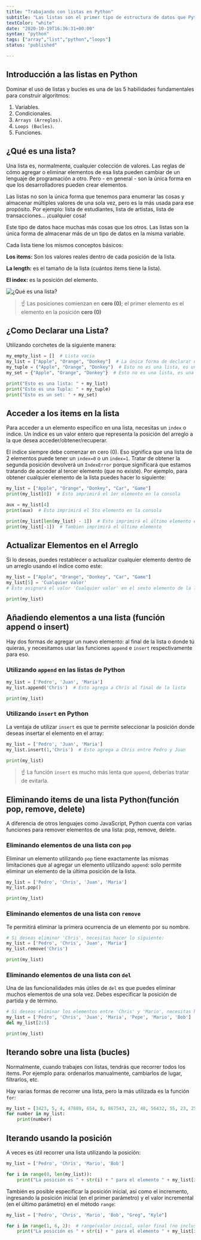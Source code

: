 ```yaml
---
title: "Trabajando con listas en Python"
subtitle: "Las listas son el primer tipo de estructura de datos que Python tiene para almacenar múltiples valores a la vez; son muy poderosas y se usan mucho en las operaciones diarias de cualquier tipo de programa de cualquiera industria."
textColor: "white"
date: "2020-10-19T16:36:31+00:00"
syntax: "python"
tags: ["array","list","python","loops"]
status: "published"

---
```


## Introducción a las listas en Python

Dominar el uso de listas y bucles es una de las 5 habilidades fundamentales para construir algoritmos:

1. Variables.
2. Condicionales.
3. `Arrays (Arreglos)`.
4. `Loops (Bucles)`.
5. Funciones.

## ¿Qué es una lista?

Una lista es, normalmente, cualquier colección de valores. Las reglas de cómo agregar o eliminar elementos de esa lista pueden cambiar de un lenguaje de programación a otro. Pero - en general - son la única forma en que los desarrolladores pueden crear elementos.

Las listas no son la única forma que tenemos para enumerar las cosas y almacenar múltiples valores de una sola vez, pero es la más usada para ese propósito. Por ejemplo: lista de estudiantes, lista de artistas, lista de transacciones... ¡cualquier cosa!

Este tipo de datos hace muchas más cosas que los otros. Las listas son la única forma de almacenar más de un tipo de datos en la misma variable.

Cada lista tiene los mismos conceptos básicos:

**Los items:** Son los valores reales dentro de cada posición de la lista.

**La length:** es el tamaño de la lista (cuántos items tiene la lista).

**El index:** es la posición del elemento.

![¿Qué es una lista?](https://github.com/breatheco-de/content/blob/master/src/assets/images/7ed2c414-0d00-4e68-b659-b65c26d1983a.png?raw=true)

> ☝ Las posiciones comienzan en **cero (0)**; el primer elemento es el elemento en la posición **cero (0)**

## ¿Como Declarar una Lista?


Utilizando corchetes de la siguiente manera:

```py runable=true
my_empty_list = []  # Lista vacia
my_list = ["Apple", "Orange", "Donkey"]  # La única forma de declarar una lista
my_tuple = ("Apple", "Orange", "Donkey")  # Esto no es una lista, es una versión más limitada llamada "Tupla"
my_set = {"Apple", "Orange", "Donkey"}  # Esto no es una lista, es una versión más limitada llamada "set" (conjunto).

print("Esto es una lista: " + my_list)
print("Esto es una Tupla: " + my_tuple)
print("Esto es un set: " + my_set)
```

## Acceder a los items en la lista 

Para acceder a un elemento específico en una lista, necesitas un `index` o índice. Un índice es un valor entero que representa la posición del arreglo a la que desea acceder/obtener/recuperar.

El índice siempre debe comenzar en cero (0). Eso significa que una lista de 2 elementos puede tener un `index=0` o un `index=1`. Tratar de obtener la segunda posición devolverá un `IndexError` porque significará que estamos tratando de acceder al tercer elemento (que no existe). Por ejemplo, para obtener cualquier elemento de la lista puedes hacer lo siguiente:

```py runable=true
my_list = ["Apple", "Orange", "Donkey", "Car", "Game"]
print(my_list[0])  # Esto imprimirá el 1er elemento en la consola

aux = my_list[4]
print(aux)  # Esto imprimirá el 5to elemento en la consola

print(my_list[len(my_list) - 1])  # Esto imprimirá el último elemento en la consola
print(my_list[-1])  # Tambien imprimirá el último elemento
```

## Actualizar Elementos en el Arreglo

Si lo deseas, puedes restablecer o actualizar cualquier elemento dentro de un arreglo usando el índice como este:

```py runable=true
my_list = ["Apple", "Orange", "Donkey", "Car", "Game"]
my_list[5] = 'Cualquier valor'
# Esto asignará el valor 'Cualquier valor' en el sexto elemento de la lista

print(my_list)
```

## Añadiendo elementos a una lista (función append o insert)

Hay dos formas de agregar un nuevo elemento: al final de la lista o donde tú quieras, y necesitamos usar las funciones `append` e `insert` respectivamente para eso.

### Utilizando `append` en las listas de Python

```py runable=true
my_list = ['Pedro', 'Juan', 'Maria']
my_list.append('Chris')  # Esto agrega a Chris al final de la lista

print(my_list)
```

### Utilizando `insert` en Python

La ventaja de utilizar `insert` es que te permite seleccionar la posición donde deseas insertar el elemento en el array:

```py runable=true
my_list = ['Pedro', 'Juan', 'Maria']
my_list.insert(1,'Chris')  # Esto agrega a Chris entre Pedro y Juan

print(my_list)
```

> ☝ La función `insert` es mucho más lenta que `append`, deberías tratar de evitarla.

## Eliminando items de una lista Python(función pop, remove, delete)

A diferencia de otros lenguajes como JavaScript, Python cuenta con varias funciones para remover elementos de una lista: pop, remove, delete.

### Eliminando elementos de una lista con `pop`

Eliminar un elemento utilizando `pop` tiene exactamente las mismas limitaciones que al agregar un elemento utilizando `append`: solo permite eliminar un elemento de la última posición de la lista. 

```py runable=true
my_list = ['Pedro', 'Chris', 'Juan', 'Maria']
my_list.pop()

print(my_list)
```

### Eliminando elementos de una lista con `remove`

Te permitirá eliminar la primera ocurrencia de un elemento por su nombre.

```py runable=true
# Si deseas eliminar 'Chris', necesitas hacer lo siguiente: 
my_list = ['Pedro', 'Chris', 'Juan', 'Maria']
my_list.remove('Chris')

print(my_list)
```

### Eliminando elementos de una lista con `del`

Una de las funcionalidades más útiles de `del` es que puedes eliminar muchos elementos de una sola vez. Debes especificar la posición de partida y de término.

```py runable=true
# Si deseas eliminar los elementos entre 'Chris' y 'Mario', necesitas hacer lo siguiente: 
my_list = ['Pedro', 'Chris', 'Juan', 'Maria', 'Pepe', 'Mario', 'Bob']
del my_list[2:5]

print(my_list)
```

## Iterando sobre una lista (bucles)


Normalmente, cuando trabajes con listas, tendrás que recorrer todos los items. Por ejemplo para: ordenarlos manualmente, cambiarlos de lugar, filtrarlos, etc.

Hay varias formas de recorrer una lista, pero la más utilizada es la función `for`:

```py runable=true
my_list = [3423, 5, 4, 47889, 654, 8, 867543, 23, 48, 56432, 55, 23, 25, 12]
for number in my_list:
    print(number)
```

## Iterando usando la posición

A veces es útil recorrer una lista utilizando la posición:

```py runable=true
my_list = ['Pedro', 'Chris', 'Mario', 'Bob']

for i in range(0, len(my_list)):
    print("La posición es " + str(i) + " para el elemento " + my_list[i])
```

También es posible especificar la posición inicial, así como el incremento, ingresando la posición inicial (en el primer parámetro) y el valor incremental (en el último parámetro) en el método `range`:

```py runable=true
my_list = ['Pedro', 'Chris', 'Mario', 'Bob', "Greg", "Kyle"]

for i in range(1, 6, 2):  # range(valor inicial, valor final (no inclusivo), valor incremental)
    print("La posición es " + str(i) + " para el elemento " + my_list[i])
```
